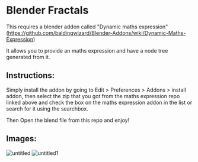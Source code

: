# Blender Fractals
This requires a blender addon called "Dynamic maths expression" (https://github.com/baldingwizard/Blender-Addons/wiki/Dynamic-Maths-Expression)

It allows you to provide an maths expression and have a node tree generated from it. 

## Instructions: 
Simply install the addon by going to Edit > Preferences > Addons > install addon, then select the zip that you got from the maths expression repo linked above and check the box on the maths expression addon in the list or search for it using the searchbox. 

Then Open the blend file from this repo and enjoy!

## Images: 
![untitled](https://user-images.githubusercontent.com/54542639/115467714-cdaab980-a1e6-11eb-973b-bebec4ddbc6a.png)
![untitled1](https://user-images.githubusercontent.com/54542639/115467733-d3a09a80-a1e6-11eb-8ecb-abc35585a9b8.png)
